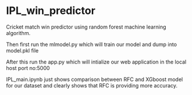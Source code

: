 # IPL_win_predictor
Cricket match win predictor using random forest machine learning algorithm.

Then first run the mlmodel.py which will train our model and dump into model.pkl file

After this run the app.py which will intialize our web application in the local host port no:5000

IPL_main.ipynb just shows comparison between RFC and XGboost model for our dataset and clearly shows that RFC is providing more accuracy.
